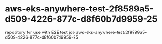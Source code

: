 # aws-eks-anywhere-test-2f8589a5-d509-4226-877c-d8f60b7d9959-25
repository for use with E2E test job aws-eks-anywhere-test:2f8589a5-d509-4226-877c-d8f60b7d9959-25
